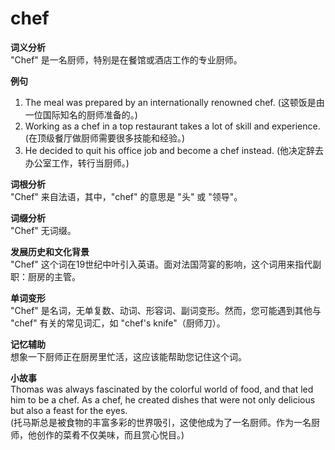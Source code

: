 # chef

**词义分析**  
"Chef" 是一名厨师，特别是在餐馆或酒店工作的专业厨师。

  

**例句**

  

1.  The meal was prepared by an internationally renowned chef. (这顿饭是由一位国际知名的厨师准备的。)
2.  Working as a chef in a top restaurant takes a lot of skill and experience. (在顶级餐厅做厨师需要很多技能和经验。)
3.  He decided to quit his office job and become a chef instead. (他决定辞去办公室工作，转行当厨师。)

  

**词根分析**  
"Chef" 来自法语，其中，"chef" 的意思是 "头" 或 "领导"。

  

**词缀分析**  
"Chef" 无词缀。

  

**发展历史和文化背景**  
"Chef" 这个词在19世纪中叶引入英语。面对法国菏宴的影响，这个词用来指代副职：厨房的主管。

  

**单词变形**  
"Chef" 是名词，无单复数、动词、形容词、副词变形。然而，您可能遇到其他与 "chef" 有关的常见词汇，如 "chef's knife"（厨师刀）。

  

**记忆辅助**  
想象一下厨师正在厨房里忙活，这应该能帮助您记住这个词。

  

**小故事**  
Thomas was always fascinated by the colorful world of food, and that led him to be a chef. As a chef, he created dishes that were not only delicious but also a feast for the eyes.  
(托马斯总是被食物的丰富多彩的世界吸引，这使他成为了一名厨师。作为一名厨师，他创作的菜肴不仅美味，而且赏心悦目。)
